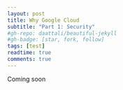 ```yaml
---
layout: post
title: Why Google Cloud
subtitle: "Part 1: Security"
#gh-repo: daattali/beautiful-jekyll
#gh-badge: [star, fork, follow]
tags: [test]
readtime: true
comments: true
---
```


Coming soon
